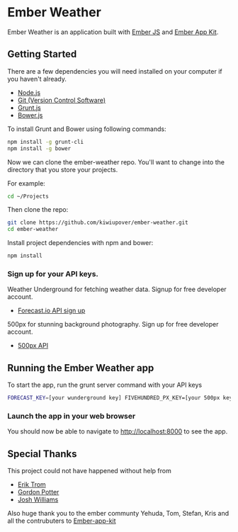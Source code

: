# Ember Weather

Ember Weather is an application built with [Ember JS](http://emberjs.com/) and [Ember App Kit](https://github.com/stefanpenner/ember-app-kit).

## Getting Started
There are a few dependencies you will need installed on your computer if you haven't already.


- [Node.js](http://nodejs.org/)
- [Git (Version Control Software)](http://git-scm.com)
- [Grunt.js](http://gruntjs.com/)
- [Bower.js](http://bower.io)

To install Grunt and Bower using following commands:
```sh
npm install -g grunt-cli
npm install -g bower
```

Now we can clone the ember-weather repo. You'll want to change into the directory that you store your projects.

For example:
```sh
cd ~/Projects
```

Then clone the repo:
```sh
git clone https://github.com/kiwiupover/ember-weather.git
cd ember-weather
```

Install project dependencies with npm and bower:
```sh
npm install
```

### Sign up for your API keys.
Weather Underground for fetching weather data. Signup for free developer account.

- [Forecast.io API sign up](http://developer.forecast.io)

500px for stunning background photography. Sign up for free developer account.

- [500px API](https://500px.com/signup)

## Running the Ember Weather app
To start the app, run the grunt server command with your API keys
```sh
FORECAST_KEY=[your wunderground key] FIVEHUNDRED_PX_KEY=[your 500px key] grunt server
```

### Launch the app in your web browser
You should now be able to navigate to [http://localhost:8000](http://localhost:8000) to see the app.

## Special Thanks

This project could not have happened without help from
- [Erik Trom](https://github.com/trombom)
- [Gordon Potter](https://github.com/eccegordo)
- [Josh Williams](https://github.com/tucsonlabs)

Also huge thank you to the ember communty Yehuda, Tom, Stefan, Kris and all the contrubuters to [Ember-app-kit](https://github.com/stefanpenner/ember-app-kit)
